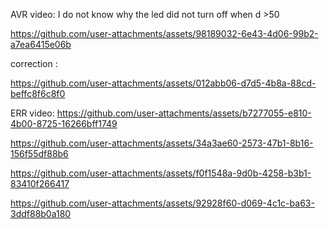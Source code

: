 AVR video: I do not know why the led did not turn off when d >50

https://github.com/user-attachments/assets/98189032-6e43-4d06-99b2-a7ea6415e06b

correction : 

https://github.com/user-attachments/assets/012abb06-d7d5-4b8a-88cd-beffc8f6c8f0

ERR video:
https://github.com/user-attachments/assets/b7277055-e810-4b00-8725-16266bff1749

https://github.com/user-attachments/assets/34a3ae60-2573-47b1-8b16-156f55df88b6




https://github.com/user-attachments/assets/f0f1548a-9d0b-4258-b3b1-83410f266417


https://github.com/user-attachments/assets/92928f60-d069-4c1c-ba63-3ddf88b0a180





